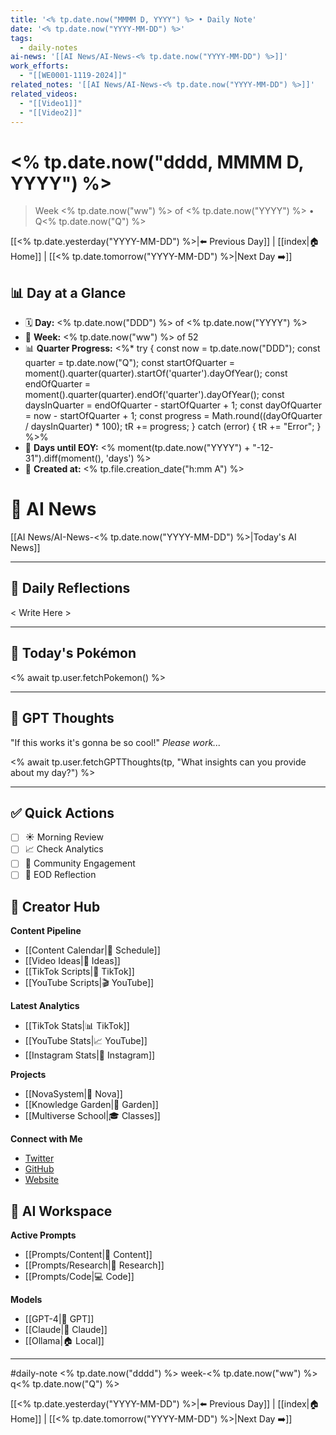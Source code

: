 ```yaml
---
title: '<% tp.date.now("MMMM D, YYYY") %> • Daily Note'
date: '<% tp.date.now("YYYY-MM-DD") %>'
tags:
  - daily-notes
ai-news: '[[AI News/AI-News-<% tp.date.now("YYYY-MM-DD") %>]]'
work_efforts:
  - "[[WE0001-1119-2024]]"
related_notes: '[[AI News/AI-News-<% tp.date.now("YYYY-MM-DD") %>]]'
related_videos:
  - "[[Video1]]"
  - "[[Video2]]"
---
```

# <% tp.date.now("dddd, MMMM D, YYYY") %>
> Week <% tp.date.now("ww") %> of <% tp.date.now("YYYY") %> • Q<% tp.date.now("Q") %>

[[<% tp.date.yesterday("YYYY-MM-DD") %>|⬅️ Previous Day]] | [[index|🏠 Home]] | [[<% tp.date.tomorrow("YYYY-MM-DD") %>|Next Day ➡️]]

## 📊 Day at a Glance
- 🗓️ **Day:** <% tp.date.now("DDD") %> of <% tp.date.now("YYYY") %>
- 📅 **Week:** <% tp.date.now("ww") %> of 52
- 📊 **Quarter Progress:** <%*
try {
  const now = tp.date.now("DDD");
  const quarter = tp.date.now("Q");
  const startOfQuarter = moment().quarter(quarter).startOf('quarter').dayOfYear();
  const endOfQuarter = moment().quarter(quarter).endOf('quarter').dayOfYear();
  const daysInQuarter = endOfQuarter - startOfQuarter + 1;
  const dayOfQuarter = now - startOfQuarter + 1;
  const progress = Math.round((dayOfQuarter / daysInQuarter) * 100);
  tR += progress;
} catch (error) {
  tR += "Error";
} %>%
- 🎯 **Days until EOY:** <% moment(tp.date.now("YYYY") + "-12-31").diff(moment(), 'days') %>
- 🔄 **Created at:** <% tp.file.creation_date("h:mm A") %>

# 📰 AI News
[[AI News/AI-News-<% tp.date.now("YYYY-MM-DD") %>|Today's AI News]]

---

## 📝 Daily Reflections

< Write Here >

---

## 🐾 Today's Pokémon

<% await tp.user.fetchPokemon() %>

---

## 🤖 GPT Thoughts

"If this works it's gonna be so cool!"
*Please work...*

<% await tp.user.fetchGPTThoughts(tp, "What insights can you provide about my day?") %>


---

## ✅ Quick Actions
- [ ] ☀️ Morning Review
- [ ] 📈 Check Analytics
- [ ] 🤝 Community Engagement
- [ ] 🌙 EOD Reflection

## 📱 Creator Hub
**Content Pipeline**
- [[Content Calendar|📅 Schedule]]
- [[Video Ideas|🎥 Ideas]]
- [[TikTok Scripts|📝 TikTok]]
- [[YouTube Scripts|🎬 YouTube]]

**Latest Analytics**
- [[TikTok Stats|📊 TikTok]]
- [[YouTube Stats|📈 YouTube]]
- [[Instagram Stats|📸 Instagram]]

**Projects**
- [[NovaSystem|🤖 Nova]]
- [[Knowledge Garden|🌳 Garden]]
- [[Multiverse School|🎓 Classes]]

**Connect with Me**
- [Twitter](https://twitter.com/yourusername)
- [GitHub](https://github.com/yourusername)
- [Website](https://yourwebsite.com)

## 🤖 AI Workspace
**Active Prompts**
- [[Prompts/Content|📝 Content]]
- [[Prompts/Research|🔬 Research]]
- [[Prompts/Code|💻 Code]]

**Models**
- [[GPT-4|💬 GPT]]
- [[Claude|🧠 Claude]]
- [[Ollama|🏠 Local]]

---

#daily-note  <% tp.date.now("dddd") %> week-<% tp.date.now("ww") %> q<% tp.date.now("Q") %>

[[<% tp.date.yesterday("YYYY-MM-DD") %>|⬅️ Previous Day]] | [[index|🏠 Home]] | [[<% tp.date.tomorrow("YYYY-MM-DD") %>|Next Day ➡️]]
